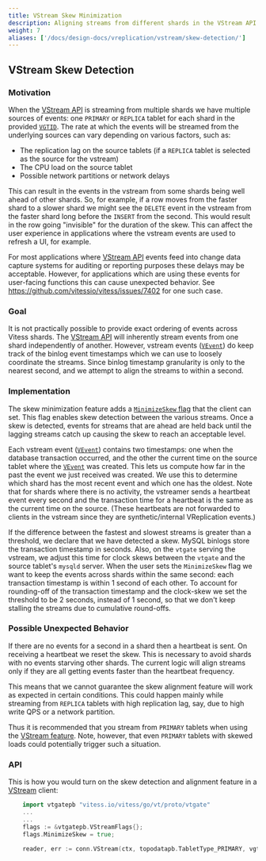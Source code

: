 ```yaml
---
title: VStream Skew Minimization
description: Aligning streams from different shards in the VStream API
weight: 7
aliases: ['/docs/design-docs/vreplication/vstream/skew-detection/']
---
```


## VStream Skew Detection

### Motivation

When the [VStream API](../../vstream/) is streaming from multiple shards we have multiple sources of events: one `PRIMARY`
or `REPLICA` tablet for each shard in the provided [`VGTID`](https://pkg.go.dev/vitess.io/vitess/go/vt/proto/binlogdata#VGtid).
The rate at which the events will be streamed from the underlying sources can vary depending on various factors, such as:

* The replication lag on the source tablets (if a `REPLICA` tablet is selected as the source for the vstream)
* The CPU load on the source tablet
* Possible network partitions or network delays

This can result in the events in the vstream from some shards being well ahead of other shards. So, for example, if a
row moves from the faster shard to a slower shard we might see the `DELETE` event in the vstream from the faster shard
long before the `INSERT` from the second. This would result in the row going "invisible" for the duration of the skew.
This can affect the user experience in applications where the vstream events are used to refresh a UI, for example.

For most applications where [VStream API](../../vstream/) events feed into change data capture systems for auditing or
reporting purposes these delays may be acceptable. However, for applications which are using these events for user-facing
functions this can cause unexpected behavior. See https://github.com/vitessio/vitess/issues/7402 for one such case.

### Goal

It is not practically possible to provide exact ordering of events across Vitess shards. The [VStream API](../../vstream/)
will inherently stream events from one shard independently of another. However, vstream events
([`VEvent`](https://pkg.go.dev/vitess.io/vitess/go/vt/proto/binlogdata#VEvent)) do keep track of the binlog event
timestamps which we can use to loosely coordinate the streams. Since binlog timestamp granularity is only to the nearest
second, and we attempt to align the streams to within a second.

### Implementation

The skew minimization feature adds a [`MinimizeSkew` flag](../../vstream/#minimizeskew) that the client can set. This flag
enables skew detection between the various streams. Once a skew is detected, events for streams that are ahead are held back
until the lagging streams catch up causing the skew to reach an acceptable level.

Each vstream event ([`VEvent`](https://pkg.go.dev/vitess.io/vitess/go/vt/proto/binlogdata#VEvent)) contains two timestamps:
one when the database transaction occurred, and the other the current time on the source tablet where the
[`VEvent`](https://pkg.go.dev/vitess.io/vitess/go/vt/proto/binlogdata#VEvent) was created. This lets us compute how far in
the past the event we just received was created. We use this to determine which shard has the most recent event and which one
has the oldest. Note that for shards where there is no activity, the vstreamer sends a heartbeat event every second and the
transaction time for a heartbeat is the same as the current time on the source. (These heartbeats are not forwarded to clients
in the vstream since they are synthetic/internal VReplication events.)

If the difference between the fastest and slowest streams is greater than a threshold, we declare that we have detected
a skew. MySQL binlogs store the transaction timestamp in seconds. Also, on the `vtgate` serving the vstream, we adjust
this time for clock skews between the `vtgate` and the source tablet's `mysqld` server. When the user sets the `MinimizeSkew`
flag we want to keep the events across shards within the same second: each transaction timestamp is within 1 second of each
other. To account for rounding-off of the transaction timestamp and the clock-skew we set the threshold to be 2 seconds,
instead of 1 second, so that we don't keep stalling the streams due to cumulative round-offs.

### Possible Unexpected Behavior

If there are no events for a second in a shard then a heartbeat is sent. On receiving a heartbeat we reset the skew.
This is necessary to avoid shards with no events starving other shards. The current logic will align streams only if
they are all getting events faster than the heartbeat frequency.

This means that we cannot guarantee the skew alignment feature will work as expected in certain conditions. This could
happen mainly while streaming from `REPLICA` tablets with high replication lag, say, due to high write QPS or a network
partition.

Thus it is recommended that you stream from `PRIMARY` tablets when using the [VStream feature](../../vstream/).
Note, however, that even `PRIMARY` tablets with skewed loads could potentially trigger such a situation.

### API

This is how you would turn on the skew detection and alignment feature in a [VStream](../../vstream/) client:

```go
    import vtgatepb "vitess.io/vitess/go/vt/proto/vtgate"
    ...
    ...
    flags := &vtgatepb.VStreamFlags{};
    flags.MinimizeSkew = true;

    reader, err := conn.VStream(ctx, topodatapb.TabletType_PRIMARY, vgtid, filter, flags)
```
